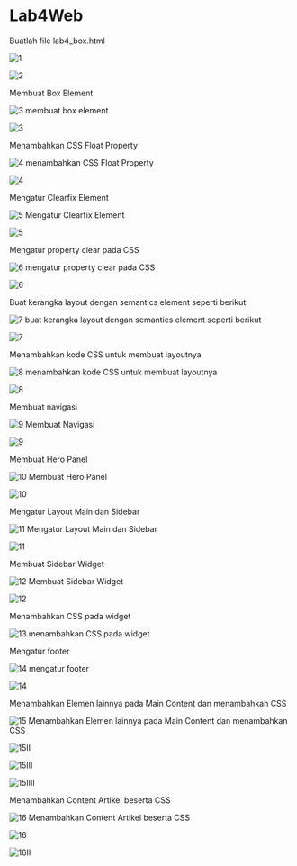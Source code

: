 # Lab4Web
Buatlah file lab4_box.html

![1](https://user-images.githubusercontent.com/81820513/115948500-a6aafb00-a4f8-11eb-8677-99f3038e597f.PNG)

![2](https://user-images.githubusercontent.com/81820513/115948532-d9ed8a00-a4f8-11eb-8a16-3550a4f1cbcf.PNG)

Membuat Box Element

![3 membuat box element](https://user-images.githubusercontent.com/81820513/115948622-61d39400-a4f9-11eb-861e-27c72d8c6b8f.PNG)

![3](https://user-images.githubusercontent.com/81820513/115948642-862f7080-a4f9-11eb-9ba4-17320557b2db.PNG)

Menambahkan CSS Float Property

![4  menambahkan CSS Float Property](https://user-images.githubusercontent.com/81820513/115948691-c4c52b00-a4f9-11eb-98e7-19fa3d3dbf69.PNG)

![4](https://user-images.githubusercontent.com/81820513/115948715-02c24f00-a4fa-11eb-9210-f3fd7ecea9bd.PNG)

Mengatur Clearfix Element

![5 Mengatur Clearfix Element](https://user-images.githubusercontent.com/81820513/115948734-238aa480-a4fa-11eb-8ae7-b38190a66099.PNG)

![5](https://user-images.githubusercontent.com/81820513/115948760-4452fa00-a4fa-11eb-8a4e-94ea6d0fc2ba.PNG)

Mengatur property clear pada CSS

![6 mengatur property clear pada CSS](https://user-images.githubusercontent.com/81820513/115948786-69e00380-a4fa-11eb-925c-e4e6c96880aa.PNG)

![6](https://user-images.githubusercontent.com/81820513/115948814-998f0b80-a4fa-11eb-90d0-876f12c99e92.PNG)

Buat kerangka layout dengan semantics element seperti berikut

![7  buat kerangka layout dengan semantics element seperti berikut](https://user-images.githubusercontent.com/81820513/115948837-c80ce680-a4fa-11eb-8a51-c88d3ddd02d4.PNG)

![7](https://user-images.githubusercontent.com/81820513/115948878-03a7b080-a4fb-11eb-9917-492400c6784f.PNG)
 
Menambahkan kode CSS untuk membuat layoutnya

![8 menambahkan kode CSS untuk membuat layoutnya](https://user-images.githubusercontent.com/81820513/115950218-2c807380-a504-11eb-96ca-3b6787c75789.PNG)

![8](https://user-images.githubusercontent.com/81820513/115948917-410c3e00-a4fb-11eb-9768-2160566ad30c.PNG)

Membuat navigasi

![9 Membuat Navigasi](https://user-images.githubusercontent.com/81820513/115950262-62bdf300-a504-11eb-89fe-8484583c532b.PNG)

![9](https://user-images.githubusercontent.com/81820513/115950283-82edb200-a504-11eb-921a-346e52316b0c.PNG)

Membuat Hero Panel

![10 Membuat Hero Panel](https://user-images.githubusercontent.com/81820513/115950293-9567eb80-a504-11eb-9cb9-1168701f8874.PNG)

![10](https://user-images.githubusercontent.com/81820513/115950322-b7616e00-a504-11eb-9a35-375047493fe1.PNG)

Mengatur Layout Main dan Sidebar

![11 Mengatur Layout Main dan Sidebar](https://user-images.githubusercontent.com/81820513/115950334-ccd69800-a504-11eb-9801-2cc59ef46e47.PNG)

![11](https://user-images.githubusercontent.com/81820513/115950361-05767180-a505-11eb-85b7-577a7538bbe0.PNG)

Membuat Sidebar Widget

![12 Membuat Sidebar Widget](https://user-images.githubusercontent.com/81820513/115950379-1b843200-a505-11eb-88e2-6e4ff0b3813b.PNG)

![12](https://user-images.githubusercontent.com/81820513/115950401-3c4c8780-a505-11eb-9713-21c350859583.PNG)

Menambahkan CSS pada widget

![13 menambahkan CSS pada widget](https://user-images.githubusercontent.com/81820513/115950422-55edcf00-a505-11eb-9466-7a4140db744d.PNG)

Mengatur footer

![14 mengatur footer](https://user-images.githubusercontent.com/81820513/115950452-8a618b00-a505-11eb-93d1-9f491ea1788a.PNG)

![14](https://user-images.githubusercontent.com/81820513/115950488-b7ae3900-a505-11eb-85ef-c90f13550b09.PNG)

Menambahkan Elemen lainnya pada Main Content dan menambahkan CSS

![15 Menambahkan Elemen lainnya pada Main Content dan menambahkan CSS](https://user-images.githubusercontent.com/81820513/115950513-cdbbf980-a505-11eb-9287-3ad36b3ea212.PNG)

![15II](https://user-images.githubusercontent.com/81820513/115950533-fd6b0180-a505-11eb-88e8-3e9a69f2bfb2.PNG)

![15III](https://user-images.githubusercontent.com/81820513/115950539-065bd300-a506-11eb-9f35-81d8da2cb49a.PNG)

![15IIII](https://user-images.githubusercontent.com/81820513/115950545-1378c200-a506-11eb-8ed7-9b0a80558a02.PNG)

Menambahkan Content Artikel beserta CSS

![16 Menambahkan Content Artikel beserta CSS](https://user-images.githubusercontent.com/81820513/115950564-35724480-a506-11eb-9b97-ee35e8e9ac0d.PNG)

![16](https://user-images.githubusercontent.com/81820513/115950583-533fa980-a506-11eb-807e-07ce555468eb.PNG)

![16II](https://user-images.githubusercontent.com/81820513/115950589-5a66b780-a506-11eb-9020-c8820aba6fbc.PNG)



